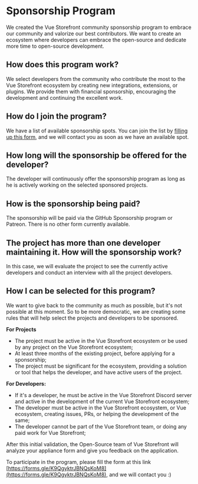 # Sponsorship Program

We created the Vue Storefront community sponsorship program to embrace our community and valorize our best contributors. We want to create an ecosystem where developers can embrace the open-source and dedicate more time to open-source development.

## How does this program work?

We select developers from the community who contribute the most to the Vue Storefront ecosystem by creating new integrations, extensions, or plugins. We provide them with financial sponsorship, encouraging the development and continuing the excellent work.

## How do I join the program?

We have a list of available sponsorship spots. You can join the list by [filling up this form](https://forms.gle/K9QgyktrJBNQsKoM8), and we will contact you as soon as we have an available spot.

## How long will the sponsorship be offered for the developer?

The developer will continuously offer the sponsorship program as long as he is actively working on the selected sponsored projects.

## How is the sponsorship being paid?

The sponsorship will be paid via the GitHub Sponsorship program or Patreon. There is no other form currently available.

## The project has more than one developer maintaining it. How will the sponsorship work?

In this case, we will evaluate the project to see the currently active developers and conduct an interview with all the project developers.

## How I can be selected for this program?

We want to give back to the community as much as possible, but it's not possible at this moment. So to be more democratic, we are creating some rules that will help select the projects and developers to be sponsored.

**For Projects**

- The project must be active in the Vue Storefront ecosystem or be used by any project on the Vue Storefront ecosystem;
- At least three months of the existing project, before applying for a sponsorship;
- The project must be significant for the ecosystem, providing a solution or tool that helps the developer, and have active users of the project.

**For Developers:**

- If it's a developer, he must be active in the Vue Storefront Discord server and active in the development of the current Vue Storefront ecosystem;
- The developer must be active in the Vue Storefront ecosystem, or Vue ecosystem, creating issues, PRs, or helping the development of the same;
- The developer cannot be part of the Vue Storefront team, or doing any paid work for Vue Storefront;

After this initial validation, the Open-Source team of Vue Storefront will analyze your appliance form and give you feedback on the application.

To participate in the program, please fill the form at this link [https://forms.gle/K9QgyktrJBNQsKoM8](https://forms.gle/K9QgyktrJBNQsKoM8), and we will contact you :)
